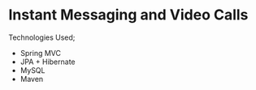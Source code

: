 # Instant Messaging and Video Calls
Technologies Used;
* Spring MVC
* JPA + Hibernate
* MySQL
* Maven
